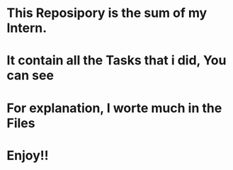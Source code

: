 # This Reposipory is the sum of my Intern.
# It contain all the Tasks that i did, You can see
# For explanation, I worte much in the Files
# Enjoy!!

